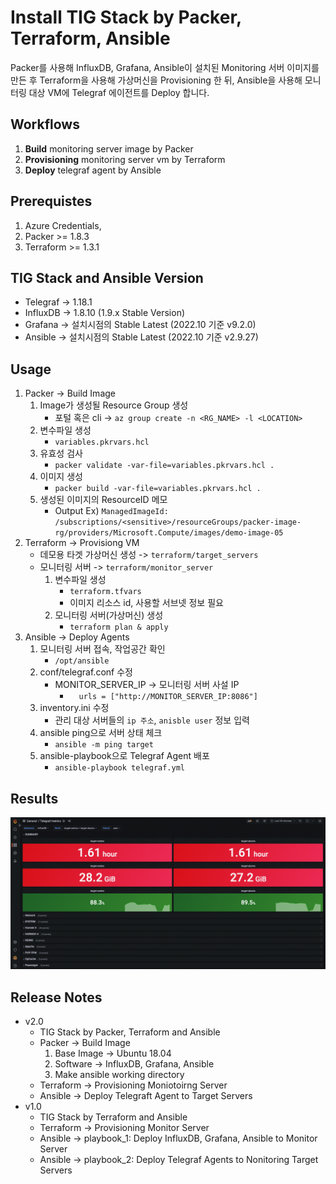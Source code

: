 # Install TIG Stack by Packer, Terraform, Ansible
Packer를 사용해 InfluxDB, Grafana, Ansible이 설치된 Monitoring 서버 이미지를 만든 후 Terraform을 사용해 가상머신을 Provisioning 한 뒤, Ansible을 사용해 모니터링 대상 VM에 Telegraf 에이전트를 Deploy 합니다.

## Workflows
1. **Build** monitoring server image by Packer
2. **Provisioning** monitoring server vm by Terraform
3. **Deploy** telegraf agent by Ansible

## Prerequistes
1. Azure Credentials,
2. Packer >= 1.8.3
3. Terraform >= 1.3.1

## TIG Stack and Ansible Version
- Telegraf -> 1.18.1
- InfluxDB -> 1.8.10 (1.9.x Stable Version)
- Grafana -> 설치시점의 Stable Latest (2022.10 기준 v9.2.0)
- Ansible -> 설치시점의 Stable Latest (2022.10 기준 v2.9.27)

## Usage
1. Packer -> Build Image
    1. Image가 생성될 Resource Group 생성
        - 포털 혹은 cli -> ```az group create -n <RG_NAME> -l <LOCATION>```
    2. 변수파일 생성
        -  ```variables.pkrvars.hcl```
    3. 유효성 검사
        - ```packer validate -var-file=variables.pkrvars.hcl .```
    4. 이미지 생성 
        - ```packer build -var-file=variables.pkrvars.hcl .```
    5. 생성된 이미지의 ResourceID 메모
        - Output Ex) ```ManagedImageId: /subscriptions/<sensitive>/resourceGroups/packer-image-rg/providers/Microsoft.Compute/images/demo-image-05```
2. Terraform -> Provisiong VM
    - 데모용 타겟 가상머신 생성 ->  ```terraform/target_servers```
    - 모니터링 서버 -> ```terraform/monitor_server```
        1. 변수파일 생성
            - ```terraform.tfvars```
            - 이미지 리소스 id, 사용할 서브넷 정보 필요
        2. 모니터링 서버(가상머신) 생성
            - ```terraform plan & apply```
3. Ansible -> Deploy Agents
    1. 모니터링 서버 접속, 작업공간 확인
        - ```/opt/ansible```
    2. conf/telegraf.conf 수정
        - MONITOR_SERVER_IP -> 모니터링 서버 사설 IP
           -  ```  urls = ["http://MONITOR_SERVER_IP:8086"]```
    3. inventory.ini 수정
        - 관리 대상 서버들의 ```ip 주소```, ```anisble user``` 정보 입력
    4. ansible ping으로 서버 상태 체크
        - ```ansible -m ping target```
    5. ansible-playbook으로 Telegraf Agent 배포
        - ```ansible-playbook telegraf.yml```

## Results
![result](_img/result.png)

## Release Notes
- v2.0 
    - TIG Stack by Packer, Terraform and Ansible
    - Packer -> Build Image
        1. Base Image -> Ubuntu 18.04
        2. Software -> InfluxDB, Grafana, Ansible
        3. Make ansible working directory
    - Terraform -> Provisioning Moniotoirng Server
    - Ansible -> Deploy Telegraft Agent to Target Servers
- v1.0
    - TIG Stack by Terraform and Ansible
    - Terraform -> Provisioning Monitor Server
    - Ansible -> playbook_1: Deploy InfluxDB, Grafana, Ansible to Monitor Server
    - Ansible -> playbook_2: Deploy Telegraf Agents to Nonitoring Target Servers